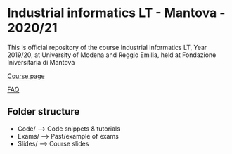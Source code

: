 # Industrial informatics LT - Mantova - 2020/21
This is official repository of the course Industrial Informatics LT, Year 2019/20, at University of Modena and Reggio Emilia, held at Fondazione Iniversitaria di Mantova

<a href="http://hipert.unimore.it/people/paolob/pub/Industrial_Informatics/index.html  ">Course page</a>

<a href="FAQ.md">FAQ</a>

## Folder structure

- Code/ --> Code snippets & tutorials
- Exams/ --> Past/example of exams
- Slides/ --> Course slides
